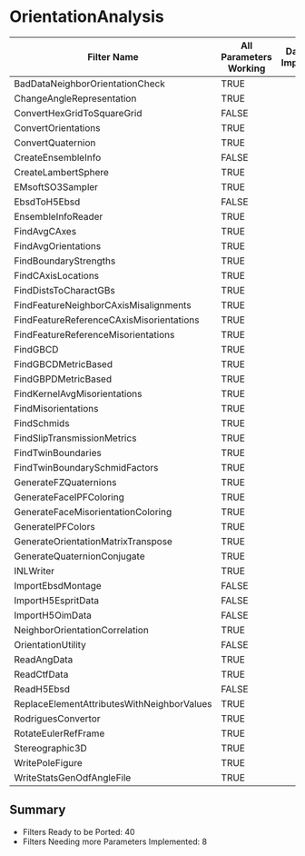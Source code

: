 # OrientationAnalysis #

|  Filter Name | All Parameters Working | DataCheck Implemented | Execute Implemented | Documentation Implemented |
|--------------|------------------------|-----------------------|---------------------|---------------------------|
| BadDataNeighborOrientationCheck | TRUE  | | | |
| ChangeAngleRepresentation | TRUE  | | | |
| ConvertHexGridToSquareGrid | FALSE  | | | |
| ConvertOrientations | TRUE  | | | |
| ConvertQuaternion | TRUE  | | | |
| CreateEnsembleInfo | FALSE  | | | |
| CreateLambertSphere | TRUE  | | | |
| EMsoftSO3Sampler | TRUE  | | | |
| EbsdToH5Ebsd | FALSE  | | | |
| EnsembleInfoReader | TRUE  | | | |
| FindAvgCAxes | TRUE  | | | |
| FindAvgOrientations | TRUE  | | | |
| FindBoundaryStrengths | TRUE  | | | |
| FindCAxisLocations | TRUE  | | | |
| FindDistsToCharactGBs | TRUE  | | | |
| FindFeatureNeighborCAxisMisalignments | TRUE  | | | |
| FindFeatureReferenceCAxisMisorientations | TRUE  | | | |
| FindFeatureReferenceMisorientations | TRUE  | | | |
| FindGBCD | TRUE  | | | |
| FindGBCDMetricBased | TRUE  | | | |
| FindGBPDMetricBased | TRUE  | | | |
| FindKernelAvgMisorientations | TRUE  | | | |
| FindMisorientations | TRUE  | | | |
| FindSchmids | TRUE  | | | |
| FindSlipTransmissionMetrics | TRUE  | | | |
| FindTwinBoundaries | TRUE  | | | |
| FindTwinBoundarySchmidFactors | TRUE  | | | |
| GenerateFZQuaternions | TRUE  | | | |
| GenerateFaceIPFColoring | TRUE  | | | |
| GenerateFaceMisorientationColoring | TRUE  | | | |
| GenerateIPFColors | TRUE  | | | |
| GenerateOrientationMatrixTranspose | TRUE  | | | |
| GenerateQuaternionConjugate | TRUE  | | | |
| INLWriter | TRUE  | | | |
| ImportEbsdMontage | FALSE  | | | |
| ImportH5EspritData | FALSE  | | | |
| ImportH5OimData | FALSE  | | | |
| NeighborOrientationCorrelation | TRUE  | | | |
| OrientationUtility | FALSE  | | | |
| ReadAngData | TRUE  | | | |
| ReadCtfData | TRUE  | | | |
| ReadH5Ebsd | FALSE  | | | |
| ReplaceElementAttributesWithNeighborValues | TRUE  | | | |
| RodriguesConvertor | TRUE  | | | |
| RotateEulerRefFrame | TRUE  | | | |
| Stereographic3D | TRUE  | | | |
| WritePoleFigure | TRUE  | | | |
| WriteStatsGenOdfAngleFile | TRUE  | | | |


## Summary ##

+ Filters Ready to be Ported: 40
+ Filters Needing more Parameters Implemented: 8
